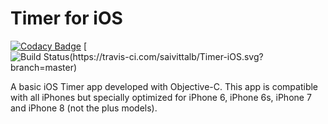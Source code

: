 # Timer for iOS
[![Codacy Badge](https://api.codacy.com/project/badge/Grade/9qNo95ZoOqePWKV7F7bc)](https://www.codacy.com/app/saivittalb/Timer-iOS?utm_source=github.com&amp;utm_medium=referral&amp;utm_content=saivittalb/Timer-iOS&amp;utm_campaign=Badge_Grade)
[![Build Status(https://travis-ci.com/saivittalb/Timer-iOS.svg?branch=master)](https://travis-ci.org/saivittalb/Timer-iOS)

A basic iOS Timer app developed with Objective-C. This app is compatible with all iPhones but specially optimized for iPhone 6, iPhone 6s, iPhone 7 and iPhone 8 (not the plus models). 
